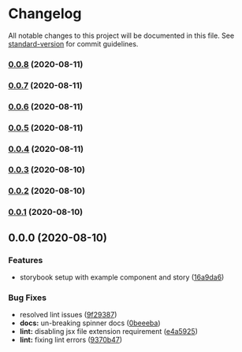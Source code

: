 # Changelog

All notable changes to this project will be documented in this file. See [standard-version](https://github.com/conventional-changelog/standard-version) for commit guidelines.

### [0.0.8](https://github.com/GCC-Autobahn/gcc-autobahn-components/compare/v0.0.7...v0.0.8) (2020-08-11)

### [0.0.7](https://github.com/GCC-Autobahn/gcc-autobahn-components/compare/v0.0.6...v0.0.7) (2020-08-11)

### [0.0.6](https://github.com/GCC-Autobahn/gcc-autobahn-components/compare/v0.0.5...v0.0.6) (2020-08-11)

### [0.0.5](https://github.com/GCC-Autobahn/gcc-autobahn-components/compare/v0.0.4...v0.0.5) (2020-08-11)

### [0.0.4](https://github.com/GCC-Autobahn/gcc-autobahn-components/compare/v0.0.3...v0.0.4) (2020-08-11)

### [0.0.3](https://github.com/GCC-Autobahn/gcc-autobahn-components/compare/v0.0.2...v0.0.3) (2020-08-10)

### [0.0.2](https://github.com/GCC-Autobahn/gcc-autobahn-components/compare/v0.0.1...v0.0.2) (2020-08-10)

### [0.0.1](https://github.com/GCC-Autobahn/gcc-autobahn-components/compare/v0.0.0...v0.0.1) (2020-08-10)

## 0.0.0 (2020-08-10)


### Features

* storybook setup with example component and story ([16a9da6](https://github.com/GCC-Autobahn/gcc-autobahn-components/commit/16a9da67d12bd8bfea9f49061e8690e10544b2d3))


### Bug Fixes

* resolved lint issues ([9f29387](https://github.com/GCC-Autobahn/gcc-autobahn-components/commit/9f29387642df1aebdb7ac88c9ce0c580ee8e92aa))
* **docs:** un-breaking spinner docs ([0beeeba](https://github.com/GCC-Autobahn/gcc-autobahn-components/commit/0beeeba415422156bfa246bbbcc6ef34c035c113))
* **lint:** disabling jsx file extension requirement ([e4a5925](https://github.com/GCC-Autobahn/gcc-autobahn-components/commit/e4a592547739bb189d426fdb61a0beeaba2e6471))
* **lint:** fixing lint errors ([9370b47](https://github.com/GCC-Autobahn/gcc-autobahn-components/commit/9370b4739f025c9b15b2d9a50f35e37975afad81))
